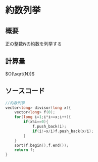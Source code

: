 # 約数列挙
## 概要
正の整数$N$の約数を列挙する
## 計算量
$O(\sqrt{N})$

## ソースコード
```cpp
//約数列挙
vector<long> divisor(long x){
    vector<long> f(0);
    for(long i=1;i*i<=x;i++){
        if(x%i==0){
            f.push_back(i);
            if(i!=x/i)f.push_back(x/i);
        }
    }
    sort(f.begin(),f.end());
    return f;
}
```


